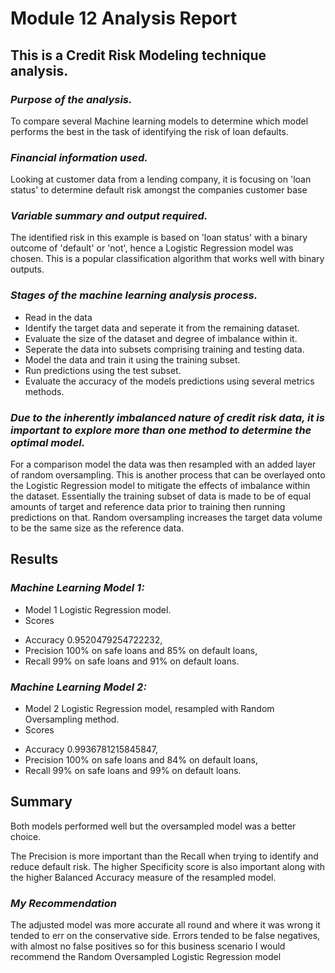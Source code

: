 # Module 12 Analysis Report 


## This is a Credit Risk Modeling technique analysis.



### _Purpose of the analysis._

To compare several Machine learning models to determine which model performs the best in the task of identifying the risk of loan defaults.

### _Financial information used._
Looking at customer data from a lending company, it is focusing on 'loan status' to determine default risk amongst the companies customer base
 
### _Variable summary and output required._
The identified risk in this example is based on 'loan status' with a binary outcome of 'default' or 'not', hence a Logistic Regression model was chosen.
This is a popular classification algorithm that works well with binary outputs.

### _Stages of the machine learning analysis process._
* Read in the data
* Identify the target data and seperate it from the remaining dataset. 
* Evaluate the size of the dataset and degree of imbalance within it.
* Seperate the data into subsets comprising training and testing data.
* Model the data and train it using the training subset.
* Run predictions using the test subset.
* Evaluate the accuracy of the models predictions using several metrics methods.


### _Due to the inherently imbalanced nature of credit risk data, it is important to explore more than one method to determine the optimal model._
For a comparison model the data was then resampled with an added layer of random oversampling.
This is another process that can be overlayed onto the Logistic Regression model to mitigate the effects of imbalance within the dataset.
Essentially the training subset of data is made to be of equal amounts of target and reference data prior to training then running predictions on that.
Random oversampling increases the target data volume to be the same size as the reference data.
 
## Results


### _Machine Learning Model 1:_
  *  Model 1 Logistic Regression model.
  * Scores
  + Accuracy    0.9520479254722232,    
  + Precision   100% on safe loans and 85% on default loans, 
  + Recall       99% on safe loans and 91% on default loans.   



### _Machine Learning Model 2:_
  * Model 2 Logistic Regression model, resampled with Random Oversampling method.
  * Scores
  + Accuracy    0.9936781215845847,    
  + Precision   100% on safe loans and 84% on default loans, 
  + Recall       99% on safe loans and 99% on default loans. 
 
## Summary

Both models performed well but the oversampled model was a better choice.

The Precision is more important than the Recall when trying to identify and reduce default risk. 
The higher Specificity score is also important along with the higher Balanced Accuracy measure of the resampled model.

### _My Recommendation_
The adjusted  model was more accurate all round and where it was wrong it tended to err on the conservative side. Errors tended to be false negatives, with almost no false positives so for this business scenario I would recommend the Random Oversampled Logistic Regression model
